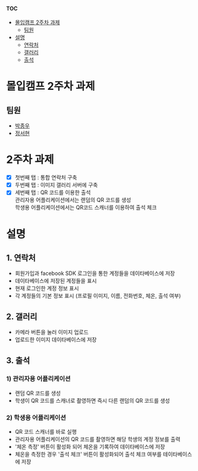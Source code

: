 #### TOC
* [몰입캠프 2주차 과제](#몰입캠프_2주차_과제)
  * [팀원](##팀원)
* [설명](#설명)
  * [연락처](##1._연락처)
  * [갤러리](##2._갤러리)
  * [출석](##3._출석)


# 몰입캠프 2주차 과제
## 팀원
* [박종우](http://www.github.com/jjwow73)
* [정서현](http://www.github.com/ciao-seohyeon)

# 2주차 과제
- [x] 첫번째 탭 : 통합 연락처 구축
- [x] 두번째 탭 : 이미지 갤러리 서버에 구축
- [x] 세번째 탭 : QR 코드를 이용한 출석  
관리자용 어플리케이션에서는 랜덤의 QR 코드를 생성  
학생용 어플리케이션에서는 QR코드 스캐너를 이용하여 출석 체크

# 설명
## 1. 연락처
- 회원가입과 facebook SDK 로그인을 통한 계정들을 데이타베이스에 저장
- 데이타베이스에 저장된 계정들을 표시
- 현재 로그인한 계정 정보 표시
- 각 계정들의 기본 정보 표시 (프로필 이미지, 이름, 전화번호, 체온, 출석 여부)

## 2. 갤러리
- 카메라 버튼을 눌러 이미지 업로드
- 업로드한 이미지 데이타베이스에 저장

## 3. 출석
### 1) 관리자용 어플리케이션
- 랜덤 QR 코드를 생성
- 학생이 QR 코드를 스캐너로 촬영하면 즉시 다른 랜덤의 QR 코드를 생성
### 2) 학생용 어플리케이션
- QR 코드 스캐너를 바로 실행
- 관리자용 어플리케이션의 QR 코드를 촬영하면 해당 학생의 계정 정보를 출력
- '체온 측정' 버튼이 활성화 되어 체온을 기록하여 데이타베이스에 저장
- 체온을 측정한 경우 '출석 체크' 버튼이 활성화되어 출석 체크 여부를 테이타베이스에 저장
